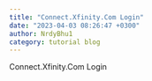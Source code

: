 ```yaml
---
title: "Connect.Xfinity.Com Login"
date: "2023-04-03 08:26:47 +0300"
author: NrdyBhu1
category: tutorial blog
---
```

Connect.Xfinity.Com Login
